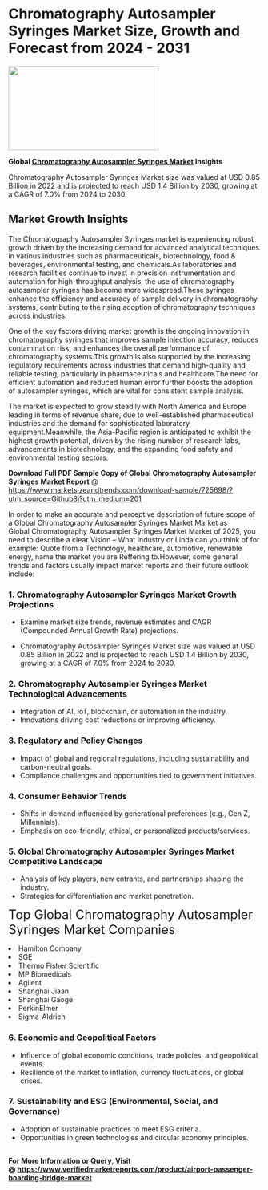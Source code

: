 <H1>Chromatography Autosampler Syringes Market Size, Growth and Forecast from 2024 - 2031</H1><img class="aligncenter size-medium wp-image-584254" src="https://thirdeyenews.in/wp-content/uploads/2024/09/Global-Market-Research-300x168.jpeg" alt="" width="300" height="168" /><p><strong>Global&nbsp;<a href="https://www.marketsizeandtrends.com/download-sample/725698/?utm_source=Github8j?utm_medium=201">Chromatography Autosampler Syringes Market</a> Insights</strong></p><p>Chromatography Autosampler Syringes Market size was valued at USD 0.85 Billion in 2022 and is projected to reach USD 1.4 Billion by 2030, growing at a CAGR of 7.0% from 2024 to 2030.</p><p><h2>Market Growth Insights</h2> <p>The Chromatography Autosampler Syringes market is experiencing robust growth driven by the increasing demand for advanced analytical techniques in various industries such as pharmaceuticals, biotechnology, food & beverages, environmental testing, and chemicals.As laboratories and research facilities continue to invest in precision instrumentation and automation for high-throughput analysis, the use of chromatography autosampler syringes has become more widespread.These syringes enhance the efficiency and accuracy of sample delivery in chromatography systems, contributing to the rising adoption of chromatography techniques across industries.</p> <p></p> <p>One of the key factors driving market growth is the ongoing innovation in chromatography syringes that improves sample injection accuracy, reduces contamination risk, and enhances the overall performance of chromatography systems.This growth is also supported by the increasing regulatory requirements across industries that demand high-quality and reliable testing, particularly in pharmaceuticals and healthcare.The need for efficient automation and reduced human error further boosts the adoption of autosampler syringes, which are vital for consistent sample analysis.</p> <p>The market is expected to grow steadily with North America and Europe leading in terms of revenue share, due to well-established pharmaceutical industries and the demand for sophisticated laboratory equipment.Meanwhile, the Asia-Pacific region is anticipated to exhibit the highest growth potential, driven by the rising number of research labs, advancements in biotechnology, and the expanding food safety and environmental testing sectors.</p> <p></p><p><span class=""><strong>Download Full PDF Sample Copy of Global Chromatography Autosampler Syringes Market Report</strong> @ <a href="https://www.marketsizeandtrends.com/download-sample/725698/?utm_source=Github8j?utm_medium=201" target="_blank">https://www.marketsizeandtrends.com/download-sample/725698/?utm_source=Github8j?utm_medium=201</a></span></p><p>In order to make an accurate and perceptive description of future scope of a Global&nbsp;Chromatography Autosampler Syringes Market Market as Global&nbsp;Chromatography Autosampler Syringes Market Market of 2025, you need to describe a clear Vision &ndash; What Industry or Linda can you think of for example: Quote from a Technology, healthcare, automotive, renewable energy, name the market you are Reffering to.However, some general trends and factors usually impact market reports and their future outlook include:</p><h3>1.&nbsp;<strong>Chromatography Autosampler Syringes Market Growth Projections</strong></h3><ul><li>Examine market size trends, revenue estimates and CAGR (Compounded Annual Growth Rate) projections.</li><li><p>Chromatography Autosampler Syringes Market size was valued at USD 0.85 Billion in 2022 and is projected to reach USD 1.4 Billion by 2030, growing at a CAGR of 7.0% from 2024 to 2030.</p></li></ul><h3>2.&nbsp;<strong>Chromatography Autosampler Syringes Market Technological Advancements</strong></h3><ul><li>Integration of AI, IoT, blockchain, or automation in the industry.</li><li>Innovations driving cost reductions or improving efficiency.</li></ul><h3>3.&nbsp;<strong>Regulatory and Policy Changes</strong></h3><ul><li>Impact of global and regional regulations, including sustainability and carbon-neutral goals.</li><li>Compliance challenges and opportunities tied to government initiatives.</li></ul><h3>4.&nbsp;<strong>Consumer Behavior Trends</strong></h3><ul><li>Shifts in demand influenced by generational preferences (e.g., Gen Z, Millennials).</li><li>Emphasis on eco-friendly, ethical, or personalized products/services.</li></ul><h3>5.&nbsp;<strong>Global Chromatography Autosampler Syringes Market Competitive Landscape</strong></h3><ul><li>Analysis of key players, new entrants, and partnerships shaping the industry.</li><li>Strategies for differentiation and market penetration.</li></ul><p data-pm-slice="1 1 []"><span style="color: inherit; font-family: inherit; font-size: 25px;">Top Global Chromatography Autosampler Syringes Market Companies</span></p><div class="" data-test-id=""><p><li>Hamilton Company</li><li> SGE</li><li> Thermo Fisher Scientific</li><li> MP Biomedicals</li><li> Agilent</li><li> Shanghai Jiaan</li><li> Shanghai Gaoge</li><li> PerkinElmer</li><li> Sigma-Aldrich</li></p></div><h3>6.&nbsp;<strong>Economic and Geopolitical Factors</strong></h3><ul><li>Influence of global economic conditions, trade policies, and geopolitical events.</li><li>Resilience of the market to inflation, currency fluctuations, or global crises.</li></ul><h3>7.&nbsp;<strong>Sustainability and ESG (Environmental, Social, and Governance)</strong></h3><ul><li>Adoption of sustainable practices to meet ESG criteria.</li><li>Opportunities in green technologies and circular economy principles.</li></ul><h2><strong style="font-size: 14px;">For More Information or Query, Visit @&nbsp;</strong><a style="background-color: #ffffff; font-size: 14px;" href="https://www.marketsizeandtrends.com/report/chromatography-autosampler-syringes-market/" target="_blank">https://www.verifiedmarketreports.com/product/airport-passenger-boarding-bridge-market</a></h2>